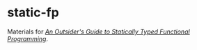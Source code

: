 # static-fp

Materials for [*An Outsider's Guide to Statically Typed Functional Programming*](https://leanpub.com/outsidefp).
